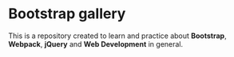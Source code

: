 # Bootstrap gallery

This is a repository created to learn and practice about **Bootstrap**, **Webpack**,
**jQuery** and **Web Development** in general.
